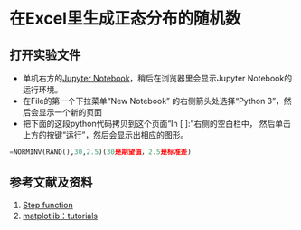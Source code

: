 # 在Excel里生成正态分布的随机数

## 打开实验文件

- 单机右方的[Jupyter Notebook](https://mybinder.org/v2/gh/ipython/ipython-in-depth/master?filepath=binder/Index.ipynb)，稍后在浏览器里会显示Jupyter Notebook的运行环境。
- 在File的第一个下拉菜单“New Notebook” 的右侧箭头处选择“Python 3”，然后会显示一个新的页面
- 把下面的这段python代码拷贝到这个页面“In [ ]:”右侧的空白栏中， 然后单击上方的按键“运行”，然后会显示出相应的图形。

```python
=NORMINV(RAND(),30,2.5)(30是期望值，2.5是标准差)
```

## 参考文献及资料

1. [Step function](https://en.wikipedia.org/wiki/Step_function)
2. [matplotlib：tutorials](https://matplotlib.org/tutorials/index.html)


